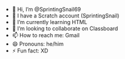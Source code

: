 - 👋 Hi, I’m @SprintingSnail69
- 👀 I have a Scratch account (SprintingSnail)
- 🌱 I’m currently learning HTML
- 💞️ I’m looking to collaborate on Classboard
- 📫 How to reach me: Gmail
- 😄 Pronouns: he/him
- ⚡ Fun fact: XD

<!---
SprintingSnail69/SprintingSnail69 is a ✨ special ✨ repository because its `README.md` (this file) appears on your GitHub profile.
You can click the Preview link to take a look at your changes.
--->
